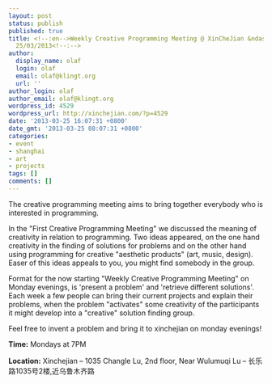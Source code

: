 ```yaml
---
layout: post
status: publish
published: true
title: <!--:en-->Weekly Creative Programming Meeting @ XinCheJian &ndash; 7-9pm &ndash;
  25/03/2013<!--:-->
author:
  display_name: olaf
  login: olaf
  email: olaf@klingt.org
  url: ''
author_login: olaf
author_email: olaf@klingt.org
wordpress_id: 4529
wordpress_url: http://xinchejian.com/?p=4529
date: '2013-03-25 16:07:31 +0800'
date_gmt: '2013-03-25 08:07:31 +0800'
categories:
- event
- shanghai
- art
- projects
tags: []
comments: []
---
```

<p><!--:en-->The creative programming meeting aims to bring together everybody who is interested in programming.</p>
<p>In the "First Creative Programming Meeting" we discussed the meaning of creativity in relation to programming. Two ideas appeared, on the one hand creativity in the finding of solutions for problems and on the other hand using programming for creative "aesthetic products" (art, music, design). Easer of this ideas appeals to you, you might find somebody in the group.</p>
<p>Format for the now starting "Weekly Creative Programming Meeting" on Monday evenings, is 'present a problem' and 'retrieve different solutions'. Each week a few people can bring their current projects and explain their problems, when the problem "activates" some creativity of the participants it might develop into a "creative" solution finding group.</p>
<p>Feel free to invent a problem and bring it to xinchejian on monday evenings!</p>
<div><b>Time:</b>&nbsp;Mondays at 7PM</div></p>
<div><b>Location:</b>&nbsp;Xinchejian &ndash; 1035 Changle Lu, 2nd floor, Near Wulumuqi Lu &ndash; 长乐路1035号2楼,近乌鲁木齐路</div><!--:--></p>
